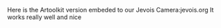 Here is the Artoolkit version embeded to our Jevois Camera:jevois.org
It works really well and nice
